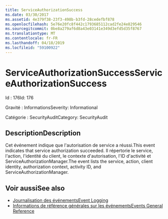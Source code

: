 ```yaml
---
title: ServiceAuthorizationSuccess
ms.date: 03/30/2017
ms.assetid: 4e379f38-23f3-498b-b3fd-28cedefbf878
ms.openlocfilehash: 5e76e20fc8f442c1793685112cad2fe24e829546
ms.sourcegitcommit: 0be8a279af6d8a43e03141e349d3efd5d35f8767
ms.translationtype: MT
ms.contentlocale: fr-FR
ms.lasthandoff: 04/18/2019
ms.locfileid: "59100922"
---
```

# <a name="serviceauthorizationsuccess"></a><span data-ttu-id="86a1f-102">ServiceAuthorizationSuccess</span><span class="sxs-lookup"><span data-stu-id="86a1f-102">ServiceAuthorizationSuccess</span></span>
<span data-ttu-id="86a1f-103">Id : 176</span><span class="sxs-lookup"><span data-stu-id="86a1f-103">Id: 176</span></span>  
  
 <span data-ttu-id="86a1f-104">Gravité : Informations</span><span class="sxs-lookup"><span data-stu-id="86a1f-104">Severity: Informational</span></span>  
  
 <span data-ttu-id="86a1f-105">Catégorie : SecurityAudit</span><span class="sxs-lookup"><span data-stu-id="86a1f-105">Category: SecurityAudit</span></span>  
  
## <a name="description"></a><span data-ttu-id="86a1f-106">Description</span><span class="sxs-lookup"><span data-stu-id="86a1f-106">Description</span></span>  
 <span data-ttu-id="86a1f-107">Cet événement indique que l'autorisation de service a réussi.</span><span class="sxs-lookup"><span data-stu-id="86a1f-107">This event indicates that service authorization succeeded.</span></span> <span data-ttu-id="86a1f-108">Il répertorie le service, l'action, l'identité du client, le contexte d'autorisation, l'ID d'activité et ServiceAuthorizationManager.</span><span class="sxs-lookup"><span data-stu-id="86a1f-108">The event lists the service, action, client identity, authorization context, activity ID, and ServiceAuthorizationManager.</span></span>  
  
## <a name="see-also"></a><span data-ttu-id="86a1f-109">Voir aussi</span><span class="sxs-lookup"><span data-stu-id="86a1f-109">See also</span></span>

- [<span data-ttu-id="86a1f-110">Journalisation des événements</span><span class="sxs-lookup"><span data-stu-id="86a1f-110">Event Logging</span></span>](../../../../../docs/framework/wcf/diagnostics/event-logging/index.md)
- [<span data-ttu-id="86a1f-111">Informations de référence générales sur les événements</span><span class="sxs-lookup"><span data-stu-id="86a1f-111">Events General Reference</span></span>](../../../../../docs/framework/wcf/diagnostics/event-logging/events-general-reference.md)
